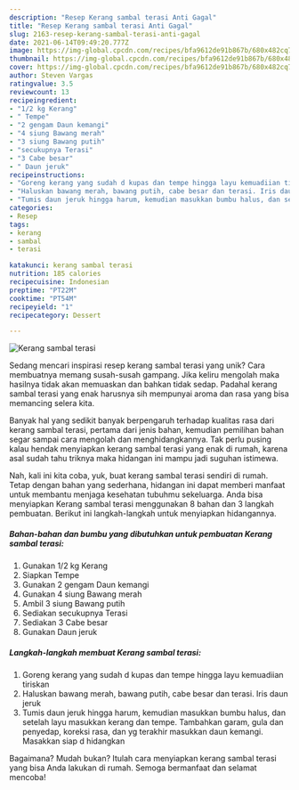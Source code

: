 ```yaml
---
description: "Resep Kerang sambal terasi Anti Gagal"
title: "Resep Kerang sambal terasi Anti Gagal"
slug: 2163-resep-kerang-sambal-terasi-anti-gagal
date: 2021-06-14T09:49:20.777Z
image: https://img-global.cpcdn.com/recipes/bfa9612de91b867b/680x482cq70/kerang-sambal-terasi-foto-resep-utama.jpg
thumbnail: https://img-global.cpcdn.com/recipes/bfa9612de91b867b/680x482cq70/kerang-sambal-terasi-foto-resep-utama.jpg
cover: https://img-global.cpcdn.com/recipes/bfa9612de91b867b/680x482cq70/kerang-sambal-terasi-foto-resep-utama.jpg
author: Steven Vargas
ratingvalue: 3.5
reviewcount: 13
recipeingredient:
- "1/2 kg Kerang"
- " Tempe"
- "2 gengam Daun kemangi"
- "4 siung Bawang merah"
- "3 siung Bawang putih"
- "secukupnya Terasi"
- "3 Cabe besar"
- " Daun jeruk"
recipeinstructions:
- "Goreng kerang yang sudah d kupas dan tempe hingga layu kemuadiian tiriskan"
- "Haluskan bawang merah, bawang putih, cabe besar dan terasi. Iris daun jeruk"
- "Tumis daun jeruk hingga harum, kemudian masukkan bumbu halus, dan setelah layu masukkan kerang dan tempe. Tambahkan garam, gula dan penyedap, koreksi rasa, dan yg terakhir masukkan daun kemangi. Masakkan siap d hidangkan"
categories:
- Resep
tags:
- kerang
- sambal
- terasi

katakunci: kerang sambal terasi 
nutrition: 185 calories
recipecuisine: Indonesian
preptime: "PT22M"
cooktime: "PT54M"
recipeyield: "1"
recipecategory: Dessert

---
```



![Kerang sambal terasi](https://img-global.cpcdn.com/recipes/bfa9612de91b867b/680x482cq70/kerang-sambal-terasi-foto-resep-utama.jpg)

Sedang mencari inspirasi resep kerang sambal terasi yang unik? Cara membuatnya memang susah-susah gampang. Jika keliru mengolah maka hasilnya tidak akan memuaskan dan bahkan tidak sedap. Padahal kerang sambal terasi yang enak harusnya sih mempunyai aroma dan rasa yang bisa memancing selera kita.



Banyak hal yang sedikit banyak berpengaruh terhadap kualitas rasa dari kerang sambal terasi, pertama dari jenis bahan, kemudian pemilihan bahan segar sampai cara mengolah dan menghidangkannya. Tak perlu pusing kalau hendak menyiapkan kerang sambal terasi yang enak di rumah, karena asal sudah tahu triknya maka hidangan ini mampu jadi suguhan istimewa.


Nah, kali ini kita coba, yuk, buat kerang sambal terasi sendiri di rumah. Tetap dengan bahan yang sederhana, hidangan ini dapat memberi manfaat untuk membantu menjaga kesehatan tubuhmu sekeluarga. Anda bisa menyiapkan Kerang sambal terasi menggunakan 8 bahan dan 3 langkah pembuatan. Berikut ini langkah-langkah untuk menyiapkan hidangannya.

<!--inarticleads1-->

##### Bahan-bahan dan bumbu yang dibutuhkan untuk pembuatan Kerang sambal terasi:

1. Gunakan 1/2 kg Kerang
1. Siapkan  Tempe
1. Gunakan 2 gengam Daun kemangi
1. Gunakan 4 siung Bawang merah
1. Ambil 3 siung Bawang putih
1. Sediakan secukupnya Terasi
1. Sediakan 3 Cabe besar
1. Gunakan  Daun jeruk




<!--inarticleads2-->

##### Langkah-langkah membuat Kerang sambal terasi:

1. Goreng kerang yang sudah d kupas dan tempe hingga layu kemuadiian tiriskan
1. Haluskan bawang merah, bawang putih, cabe besar dan terasi. Iris daun jeruk
1. Tumis daun jeruk hingga harum, kemudian masukkan bumbu halus, dan setelah layu masukkan kerang dan tempe. Tambahkan garam, gula dan penyedap, koreksi rasa, dan yg terakhir masukkan daun kemangi. Masakkan siap d hidangkan




Bagaimana? Mudah bukan? Itulah cara menyiapkan kerang sambal terasi yang bisa Anda lakukan di rumah. Semoga bermanfaat dan selamat mencoba!
